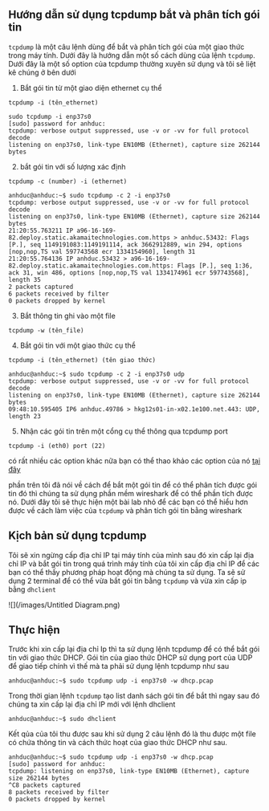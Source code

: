 ## Hướng dẫn sử dụng tcpdump bắt và phân tích gói tin
`tcpdump` là một câu lệnh dùng để bắt và phân tích gói của một giao thức trong máy tính. Dưới đây là hướng dẫn một số cách dùng của lệnh `tcpdump`. Dưới đây là một số option của tcpdump thường xuyên sử dụng và tôi sẽ liệt kê chúng ở bên dưới 

1. Bắt gói tin từ một giao diện ethernet cụ thể
```
tcpdump -i (tên_ethernet)
```
```
sudo tcpdump -i enp37s0
[sudo] password for anhduc: 
tcpdump: verbose output suppressed, use -v or -vv for full protocol decode
listening on enp37s0, link-type EN10MB (Ethernet), capture size 262144 bytes
```
2. bắt gói tin với số lượng xác định 
```
tcpdump -c (number) -i (ethernet)
```
```
anhduc@anhduc:~$ sudo tcpdump -c 2 -i enp37s0
tcpdump: verbose output suppressed, use -v or -vv for full protocol decode
listening on enp37s0, link-type EN10MB (Ethernet), capture size 262144 bytes
21:20:55.763211 IP a96-16-169-82.deploy.static.akamaitechnologies.com.https > anhduc.53432: Flags [P.], seq 1149191083:1149191114, ack 3662912889, win 294, options [nop,nop,TS val 597743568 ecr 1334154960], length 31
21:20:55.764136 IP anhduc.53432 > a96-16-169-82.deploy.static.akamaitechnologies.com.https: Flags [P.], seq 1:36, ack 31, win 486, options [nop,nop,TS val 1334174961 ecr 597743568], length 35
2 packets captured
6 packets received by filter
0 packets dropped by kernel
```
3. Bắt thông tin ghi vào một file 
```
tcpdump -w (tên_file)
```
4. Bắt gói tin với một giao thức cụ thể 
```
tcpdump -i (tên_ethernet) (tên giao thức)
```
```
anhduc@anhduc:~$ sudo tcpdump -c 2 -i enp37s0 udp
tcpdump: verbose output suppressed, use -v or -vv for full protocol decode
listening on enp37s0, link-type EN10MB (Ethernet), capture size 262144 bytes
09:48:10.595405 IP6 anhduc.49786 > hkg12s01-in-x02.1e100.net.443: UDP, length 23
```
5. Nhận các gói tin trên một cổng cụ thể thông qua tcpdump port
```
tcpdump -i (eth0) port (22)
```
có rất nhiều các option khác nữa bạn có thể thao khảo các option của nó [tại đây](https://securitydaily.net/phan-tich-goi-tin-15-lenh-tcpdump-duoc-su-dung-trong-thuc-te/)

phần trên tôi đã nói về cách để bắt một gói tin để có thể phân tích được gói tin đó thì chúng ta sử dụng phần mềm wireshark để có thể phần tích được nó. Dưới đây tôi sẽ thực hiện một bài lab nhỏ để các bạn có thể hiểu hơn được về cách làm việc của `tcpdump` và phân tích gói tin bằng wireshark

## Kịch bản sử dụng tcpdump 
Tôi sẽ xin ngừng cấp địa chỉ IP tại máy tính của mình sau đó xin cấp lại địa chỉ IP và bắt gói tin trong quá trình máy tính của tôi xin cấp địa chỉ IP để các bạn có thể thấy phương pháp hoạt động mà chúng ta sử dụng. Ta sẽ sử dụng 2 terminal để có thể vừa bắt gói tin bằng `tcpdump` và vừa xin cấp ip bằng `dhclient`

![](/images/Untitled Diagram.png)

## Thực hiện 
Trước khi xin cấp lại địa chỉ Ip thì ta sử dụng lệnh tcpdump để có thể bắt gói tin với giao thức DHCP. Gói tin của giao thức DHCP sử dụng port của UDP để giao tiếp chính vì thế mà ta phải sử dụng lệnh tcpdump như sau 
```
anhduc@anhduc:~$ sudo tcpdump udp -i enp37s0 -w dhcp.pcap 
```
Trong thời gian lệnh `tcpdump` tạo list danh sách gói tin để  bắt thì ngay sau đó chúng ta xin cấp lại địa chỉ IP mới với lệnh dhclient 
```
anhduc@anhduc:~$ sudo dhclient 
```
Kết qủa của tôi thu được sau khi sử dụng 2 câu lệnh đó là thu được một file có chứa thông tin và cách thức hoạt của giao thức DHCP như sau. 
```
anhduc@anhduc:~$ sudo tcpdump udp -i enp37s0 -w dhcp.pcap 
[sudo] password for anhduc: 
tcpdump: listening on enp37s0, link-type EN10MB (Ethernet), capture size 262144 bytes
^C8 packets captured
8 packets received by filter
0 packets dropped by kernel
```